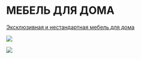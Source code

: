 # МЕБЕЛЬ ДЛЯ ДОМА

[Эксклюзивная и нестандартная мебель для дома](https://serdzhius.github.io/mebel-home/)

[![](https://serdzhius.github.io/mebel-home/img/mebel-home.jpg)](https://serdzhius.github.io/mebel-home/)

[![](https://serdzhius.github.io/my-recidiviz/img/my-recidiviz.jpg)](https://serdzhius.github.io/my-recidiviz/)

